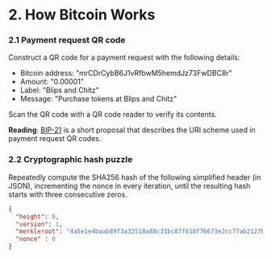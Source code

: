 # 2. How Bitcoin Works

### 2.1 Payment request QR code

Construct a QR code for a payment request with the following details:

* Bitcoin address: "mrCDrCybB6J1vRfbwM5hemdJz73FwDBC8r"
* Amount: "0.00001"
* Label: "Blips and Chitz"
* Message: "Purchase tokens at Blips and Chitz"

Scan the QR code with a QR code reader to verify its contents.

__Reading__: [BIP-21][bip21] is a short proposal that describes the URI scheme
used in payment request QR codes.

### 2.2 Cryptographic hash puzzle

Repeatedly compute the SHA256 hash of the following simplified header (in JSON),
incrementing the nonce in every iteration, until the resulting hash starts with
three consecutive zeros.

```json
{
  "height": 0,
  "version": 1,
  "merkleroot": "4a5e1e4baab89f3a32518a88c31bc87f618f76673e2cc77ab2127b7afdeda33b",
  "nonce" : 0
}
```

[bip21]: https://github.com/bitcoin/bips/blob/master/bip-0021.mediawiki
